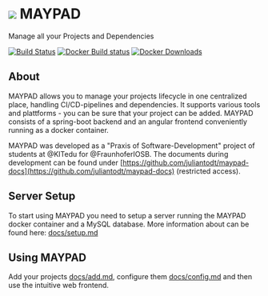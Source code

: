 # ![](https://raw.githubusercontent.com/maypad/maypad/master/frontend/src/favicon.ico) MAYPAD
Manage all your Projects and Dependencies

[![Build Status](https://travis-ci.org/maypad/maypad.svg?branch=master)](https://travis-ci.org/maypad/maypad)
[![Docker Build status](https://img.shields.io/docker/automated/juliantodt/maypad.svg)](https://hub.docker.com/r/juliantodt/maypad)
[![Docker Downloads](https://img.shields.io/docker/pulls/juliantodt/maypad.svg)](https://hub.docker.com/r/juliantodt/maypad)


## About
MAYPAD allows you to manage your projects lifecycle in one centralized place, handling CI/CD-pipelines and dependencies. It supports various tools and plattforms - you can be sure that your project can be added. MAYPAD consists of a spring-boot backend and an angular frontend conveniently running as a docker container.

MAYPAD was developed as a "Praxis of Software-Development" project of students at @KITedu for @FraunhoferIOSB. The documents during development can be found under [https://github.com/juliantodt/maypad-docs](https://github.com/juliantodt/maypad-docs) (restricted access).

## Server Setup
To start using MAYPAD you need to setup a server running the MAYPAD docker container and a MySQL database. More information about can be found here: [docs/setup.md](docs/setup.md)

## Using MAYPAD
Add your projects [docs/add.md](docs/add.md), configure them [docs/config.md](docs/config.md) and then use the intuitive web frontend.
